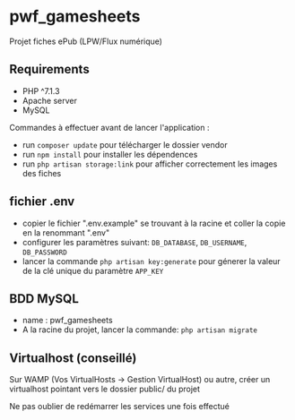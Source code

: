 # pwf_gamesheets
Projet fiches ePub (LPW/Flux numérique)
## Requirements 
* PHP ^7.1.3
* Apache server
* MySQL

Commandes à effectuer avant de lancer l'application :
* run `composer update` pour télécharger le dossier vendor
* run `npm install` pour installer les dépendences
* run `php artisan storage:link` pour afficher correctement les images des fiches

## fichier .env
* copier le fichier ".env.example" se trouvant à la racine et coller la copie en la renommant ".env"
* configurer les paramètres suivant:  `DB_DATABASE`, `DB_USERNAME`, `DB_PASSWORD`
* lancer la commande `php artisan key:generate` pour génerer la valeur de la clé unique du paramètre `APP_KEY`

## BDD MySQL 
* name : pwf_gamesheets
* A la racine du projet, lancer la commande: `php artisan migrate`


## Virtualhost (conseillé)

Sur WAMP (Vos VirtualHosts -> Gestion VirtualHost) ou autre, créer un virtualhost pointant vers le dossier public/ du projet

Ne pas oublier de redémarrer les services une fois effectué
